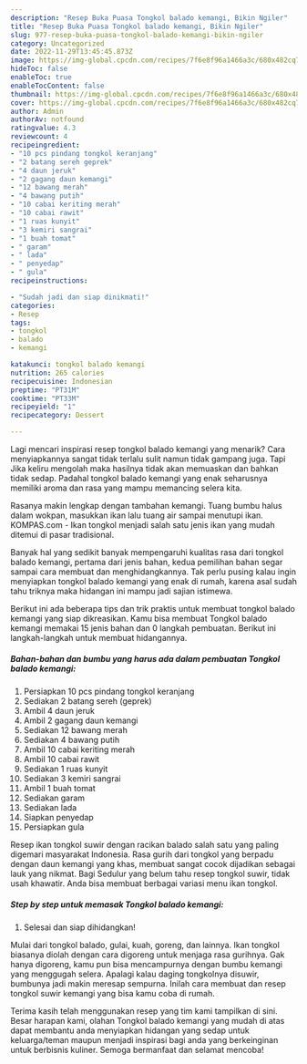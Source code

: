 ```yaml
---
description: "Resep Buka Puasa Tongkol balado kemangi, Bikin Ngiler"
title: "Resep Buka Puasa Tongkol balado kemangi, Bikin Ngiler"
slug: 977-resep-buka-puasa-tongkol-balado-kemangi-bikin-ngiler
category: Uncategorized
date: 2022-11-29T13:45:45.873Z
image: https://img-global.cpcdn.com/recipes/7f6e8f96a1466a3c/680x482cq70/tongkol-balado-kemangi-foto-resep-utama.jpg
hideToc: false
enableToc: true
enableTocContent: false
thumbnail: https://img-global.cpcdn.com/recipes/7f6e8f96a1466a3c/680x482cq70/tongkol-balado-kemangi-foto-resep-utama.jpg
cover: https://img-global.cpcdn.com/recipes/7f6e8f96a1466a3c/680x482cq70/tongkol-balado-kemangi-foto-resep-utama.jpg
author: Admin
authorAv: notfound
ratingvalue: 4.3
reviewcount: 4
recipeingredient:
- "10 pcs pindang tongkol keranjang"
- "2 batang sereh geprek"
- "4 daun jeruk"
- "2 gagang daun kemangi"
- "12 bawang merah"
- "4 bawang putih"
- "10 cabai keriting merah"
- "10 cabai rawit"
- "1 ruas kunyit"
- "3 kemiri sangrai"
- "1 buah tomat"
- " garam"
- " lada"
- " penyedap"
- " gula"
recipeinstructions:

- "Sudah jadi dan siap dinikmati!"
categories:
- Resep
tags:
- tongkol
- balado
- kemangi

katakunci: tongkol balado kemangi 
nutrition: 265 calories
recipecuisine: Indonesian
preptime: "PT31M"
cooktime: "PT33M"
recipeyield: "1"
recipecategory: Dessert

---
```



Lagi mencari inspirasi resep tongkol balado kemangi yang menarik? Cara menyiapkannya sangat tidak terlalu sulit namun tidak gampang juga. Tapi Jika keliru mengolah maka hasilnya tidak akan memuaskan dan bahkan tidak sedap. Padahal tongkol balado kemangi yang enak seharusnya memiliki aroma dan rasa yang mampu memancing selera kita.


Rasanya makin lengkap dengan tambahan kemangi. Tuang bumbu halus dalam wokpan, masukkan ikan lalu tuang air sampai menutupi ikan. KOMPAS.com - Ikan tongkol menjadi salah satu jenis ikan yang mudah ditemui di pasar tradisional.

Banyak hal yang sedikit banyak mempengaruhi kualitas rasa dari tongkol balado kemangi, pertama dari jenis bahan, kedua pemilihan bahan segar sampai cara membuat dan menghidangkannya. Tak perlu pusing kalau ingin menyiapkan tongkol balado kemangi yang enak di rumah, karena asal sudah tahu triknya maka hidangan ini mampu jadi sajian istimewa.


Berikut ini ada beberapa tips dan trik praktis untuk membuat tongkol balado kemangi yang siap dikreasikan. Kamu bisa membuat Tongkol balado kemangi memakai 15 jenis bahan dan 0 langkah pembuatan. Berikut ini langkah-langkah untuk membuat hidangannya.

<!--inarticleads1-->

##### Bahan-bahan dan bumbu yang harus ada dalam pembuatan Tongkol balado kemangi:

1. Persiapkan 10 pcs pindang tongkol keranjang
1. Sediakan 2 batang sereh (geprek)
1. Ambil 4 daun jeruk
1. Ambil 2 gagang daun kemangi
1. Sediakan 12 bawang merah
1. Sediakan 4 bawang putih
1. Ambil 10 cabai keriting merah
1. Ambil 10 cabai rawit
1. Sediakan 1 ruas kunyit
1. Sediakan 3 kemiri sangrai
1. Ambil 1 buah tomat
1. Sediakan  garam
1. Sediakan  lada
1. Siapkan  penyedap
1. Persiapkan  gula


Resep ikan tongkol suwir dengan racikan balado salah satu yang paling digemari masyarakat Indonesia. Rasa gurih dari tongkol yang berpadu dengan daun kemangi yang khas, membuat sangat cocok dijadikan sebagai lauk yang nikmat. Bagi Sedulur yang belum tahu resep tongkol suwir, tidak usah khawatir. Anda bisa membuat berbagai variasi menu ikan tongkol. 

<!--inarticleads2-->

##### Step by step untuk memasak Tongkol balado kemangi:


1. Selesai dan siap dihidangkan!

Mulai dari tongkol balado, gulai, kuah, goreng, dan lainnya. Ikan tongkol biasanya diolah dengan cara digoreng untuk menjaga rasa gurihnya. Gak hanya digoreng, kamu pun bisa mencampurnya dengan bumbu kemangi yang menggugah selera. Apalagi kalau daging tongkolnya disuwir, bumbunya jadi makin meresap sempurna. Inilah cara membuat dan resep tongkol suwir kemangi yang bisa kamu coba di rumah. 

Terima kasih telah menggunakan resep yang tim kami tampilkan di sini. Besar harapan kami, olahan Tongkol balado kemangi yang mudah di atas dapat membantu anda menyiapkan hidangan yang sedap untuk keluarga/teman maupun menjadi inspirasi bagi anda yang berkeinginan untuk berbisnis kuliner. Semoga bermanfaat dan selamat mencoba!
